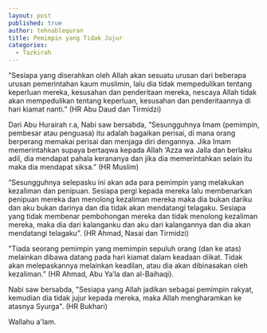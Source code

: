 ```yaml
---
layout: post
published: true
author: tehnoblequran
title: Pemimpin yang Tidak Jujur
categories:
  - Tazkirah
---
```

”Sesiapa yang diserahkan oleh Allah akan sesuatu urusan dari beberapa urusan pemerintahan kaum muslimin, lalu dia tidak mempedulikan tentang keperluan mereka, kesusahan dan penderitaan mereka, nescaya Allah tidak akan mempedulikan tentang keperluan, kesusahan dan penderitaannya di hari kiamat nanti.”  (HR Abu Daud dan Tirmidzi)

Dari Abu Hurairah r.a,  Nabi saw bersabda, ”Sesungguhnya Imam (pemimpin, pembesar atau penguasa) itu adalah bagaikan perisai, di mana orang berperang memakai perisai dan menjaga diri dengannya. Jika Imam memerintahkan supaya bertaqwa kepada Allah ‘Azza wa Jalla dan berlaku adil, dia mendapat pahala kerananya dan jika dia memerintahkan selain itu maka dia mendapat siksa.” (HR Muslim)

“Sesungguhnya selepasku ini akan ada para pemimpin yang melakukan kezaliman dan penipuan. Sesiapa pergi kepada mereka lalu membenarkan penipuan mereka dan menolong kezaliman mereka maka dia bukan dariku dan aku bukan darinya dan dia tidak akan mendatangi telagaku. Sesiapa yang tidak membenar pembohongan mereka dan tidak menolong kezaliman mereka, maka dia dari kalanganku dan aku dari kalangannya dan dia akan mendatangi telagaku”. (HR Ahmad, Nasai dan Tirmidzi)

"Tiada seorang pemimpin yang memimpin sepuluh orang (dan ke atas) melainkan dibawa datang pada hari kiamat dalam keadaan diikat. Tidak akan melepaskannya melainkan keadilan, atau dia akan dibinasakan oleh kezaliman.” (HR Ahmad, Abu Ya’la dan al-Baihaqi).

Nabi saw bersabda, "Sesiapa yang Allah jadikan sebagai pemimpin rakyat, kemudian dia tidak jujur kepada mereka, maka Allah mengharamkan ke atasnya Syurga". (HR Bukhari)

Wallahu a'lam.